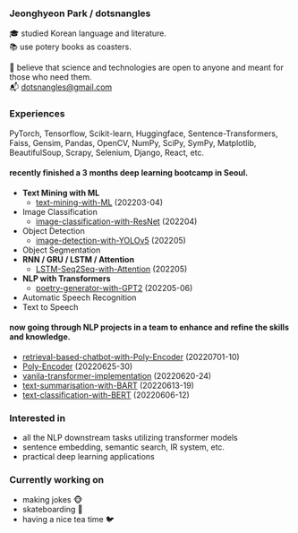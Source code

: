 ### Jeonghyeon Park / dotsnangles

:mortar_board: studied Korean language and literature.  
:books: use potery books as coasters.

:pray: believe that science and technologies are open to anyone and meant for those who need them.  
:mailbox_with_mail: dotsnangles@gmail.com

### Experiences

PyTorch, Tensorflow, Scikit-learn, Huggingface, Sentence-Transformers, Faiss, Gensim, Pandas, OpenCV, NumPy, SciPy, SymPy, Matplotlib, BeautifulSoup, Scrapy, Selenium, Django, React, etc.

#### recently finished a 3 months deep learning bootcamp in Seoul.

- **Text Mining with ML**
    - [text-mining-with-ML](https://github.com/dotsnangles/text-mining-with-ML) (202203-04)
- Image Classification
    - [image-classification-with-ResNet](https://github.com/dotsnangles/image-classification-with-ResNet) (202204)
- Object Detection
    - [image-detection-with-YOLOv5](https://github.com/dotsnangles/image-detection-with-YOLOv5) (202205)
- Object Segmentation
- **RNN / GRU / LSTM / Attention**
    - [LSTM-Seq2Seq-with-Attention](https://github.com/dotsnangles/LSTM-Seq2Seq-with-Attention) (202205)
- **NLP with Transformers**
    - [poetry-generator-with-GPT2](https://github.com/dotsnangles/poetry-generator-with-GPT2) (202205-06)
- Automatic Speech Recognition
- Text to Speech

#### now going through NLP projects in a team to enhance and refine the skills and knowledge.

- [retrieval-based-chatbot-with-Poly-Encoder](https://github.com/dotsnangles/retrieval-based-chatbot-with-Poly-Encoder) (20220701-10)
- [Poly-Encoder](https://github.com/dotsnangles/Poly-Encoder) (20220625-30)
- [vanila-transformer-implementation](https://github.com/dotsnangles/vanila-transformer-implementation) (20220620-24)
- [text-summarisation-with-BART](https://github.com/dotsnangles/text-summarisation-with-BART) (20220613-19)
- [text-classification-with-BERT](https://github.com/dotsnangles/text-classification-with-BERT) (20220606-12)

### Interested in

- all the NLP downstream tasks utilizing transformer models
- sentence embedding, semantic search, IR system, etc.
- practical deep learning applications

### Currently working on

- making jokes :monkey_face:
- skateboarding :frog:
- having a nice tea time :bird:

<!-- <div align='right'>
    <img src="https://github-readme-stats.vercel.app/api?username=dotsnangles&theme=dark&show_icons=true" alt="HTML tutorial" style="width:px;height:135px;">
</div> -->

<!-- ![Anurag's GitHub stats](https://github-readme-stats.vercel.app/api?username=anuraghazra&theme=dark&show_icons=true) -->
